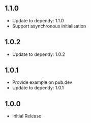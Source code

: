 ## 1.1.0

* Update to dependy: 1.1.0
* Support asynchronous initialisation

## 1.0.2

* Update to dependy: 1.0.2

## 1.0.1

* Provide example on pub.dev
* Update to dependy: 1.0.1

## 1.0.0

* Initial Release

